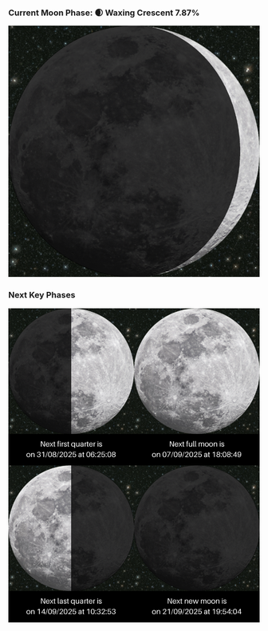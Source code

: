 ### Current Moon Phase: 🌒 Waxing Crescent 7.87%
![Moon Phase](moonphase.png)
### Next Key Phases
![Gallery](gallery.png)